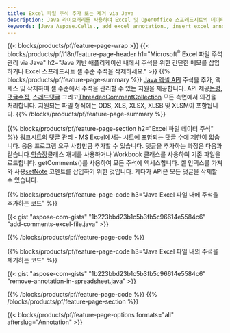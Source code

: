 ```yaml
---
title: Excel 파일 주석 추가 또는 제거 via Java
description: Java 라이브러리를 사용하여 Excel 및 OpenOffice 스프레드시트의 데이터 주석을 추가하거나 제거합니다.
keywords: [Java Aspose.Cells., add excel annotation., insert excel annotation., access excel annotation., remove excel annotation., delete excel annotation., add annotation in excel., insert annotation in excel., access annotation in excel., remove annotation in excel., delete annotation in excel]
---
```

{{< blocks/products/pf/feature-page-wrap >}}
{{< blocks/products/pf/i18n/feature-page-header h1="Microsoft<sup>&reg;</sup> Excel 파일 주석 관리 via Java" h2="Java 기반 애플리케이션 내에서 주석을 위한 간단한 메모를 삽입하거나 Excel 스프레드시트 셀 수준 주석을 삭제하세요." >}}
{{% blocks/products/pf/feature-page-summary %}}
[Java 엑셀 API](/cells/ko/java/) 주석을 추가, 액세스 및 삭제하여 셀 수준에서 주석을 관리할 수 있는 지원을 제공합니다. API 제공[논평](https://reference.aspose.com/cells/java/com.aspose.cells/Comment), [댓글수집](https://reference.aspose.com/cells/java/com.aspose.cells/CommentCollection), [스레드댓글](https://reference.aspose.com/cells/java/com.aspose.cells/ThreadedComment) 그리고[ThreadedCommentCollection](https://reference.aspose.com/cells/java/com.aspose.cells/ThreadedCommentCollection) 모든 측면에서 의견을 처리합니다.
지원되는 파일 형식에는 ODS, XLS, XLSX, XLSB 및 XLSM이 포함됩니다.
{{% /blocks/products/pf/feature-page-summary %}}

{{% blocks/products/pf/feature-page-section h2="Excel 파일 데이터 주석" %}}
 워크시트의 댓글 관리 - MS Excel에서는 시트에 포함되는 댓글 수에 제한이 없습니다. 응용 프로그램 요구 사항만큼 추가할 수 있습니다. 댓글을 추가하는 과정은 다음과 같습니다.[학습장](https://reference.aspose.com/cells/java/com.aspose.cells/Workbook)클래스 개체를 사용하거나 Workbook 클래스를 사용하여 기존 파일을 로드합니다. getComments()를 사용하여 모든 주석에 액세스합니다. 셀 인덱스를 가져와 사용[setNote](https://reference.aspose.com/cells/java/com.aspose.cells/comment#Note) 코멘트를 삽입하기 위한 것입니다. 게다가 API은 모든 댓글을 삭제할 수 있습니다.

{{% blocks/products/pf/feature-page-code h3="Java Excel 파일 내에 주석을 추가하는 코드" %}}

{{< gist "aspose-com-gists" "1b223bbd23b1c5b3fb5c96614e5584c6" "add-comments-excel-file.java" >}}

{{% /blocks/products/pf/feature-page-code %}}

{{% blocks/products/pf/feature-page-code h3="Java Excel 파일 내의 주석을 제거하는 코드" %}}

{{< gist "aspose-com-gists" "1b223bbd23b1c5b3fb5c96614e5584c6" "remove-annotation-in-spreadsheet.java" >}}

{{% /blocks/products/pf/feature-page-code %}}
{{% /blocks/products/pf/feature-page-section %}}

{{< blocks/products/pf/feature-page-options formats="all" afterslug="Annotation" >}}
